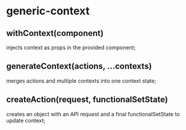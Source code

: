 # generic-context

## withContext(component)
injects context as props in the provided component;

## generateContext(actions, ...contexts)
merges actions and multiple contexts into one context state;

## createAction(request, functionalSetState)
creates an object with an API request and a final functionalSetState to update context;
